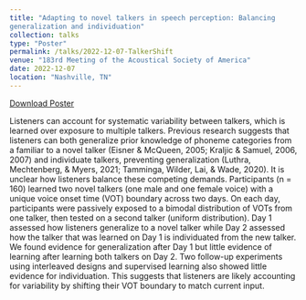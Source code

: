 ```yaml
---
title: "Adapting to novel talkers in speech perception: Balancing
generalization and individuation"
collection: talks
type: "Poster"
permalink: /talks/2022-12-07-TalkerShift
venue: "183rd Meeting of the Acoustical Society of America"
date: 2022-12-07
location: "Nashville, TN"
---
```


[Download Poster](http://samanthalchiu.github.io/files/Chiu_ASA_2022.pptx)

Listeners can account for systematic variability between talkers, which is learned over exposure to multiple talkers. Previous research suggests that listeners can both generalize prior knowledge of phoneme categories from a familiar to a novel talker (Eisner & McQueen, 2005; Kraljic & Samuel, 2006, 2007) and individuate talkers, preventing generalization (Luthra, Mechtenberg, & Myers, 2021; Tamminga, Wilder, Lai, & Wade, 2020). It is unclear how listeners balance these competing demands. Participants (n = 160) learned two novel talkers (one male and one female voice) with a unique voice onset time (VOT) boundary across two days. On each day, participants were passively exposed to a bimodal distribution of VOTs from one talker, then tested on a second talker (uniform distribution). Day 1 assessed how listeners generalize to a novel talker while Day 2 assessed how the talker that was learned on Day 1 is individuated from the new talker. We found evidence for generalization after Day 1 but little evidence of learning after learning both talkers on Day 2. Two follow-up experiments using interleaved designs and supervised learning also showed little evidence for individuation. This suggests that listeners are likely accounting for variability by shifting their VOT boundary to match current input.
